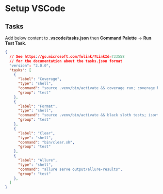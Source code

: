 # Setup VSCode

## Tasks

Add below content to **.vscode/tasks.json** then **Command Palette** -> **Run Test Task**.

```json title='.vscode/tasks.json'
{
  // See https://go.microsoft.com/fwlink/?LinkId=733558
  // for the documentation about the tasks.json format
  "version": "2.0.0",
  "tasks": [
    {
      "label": "Coverage",
      "type": "shell",
      "command": "source .venv/bin/activate && coverage run; coverage html && deactivate",
      "group": "test"
    },
    {
      "label": "Format",
      "type": "shell",
      "command": "source .venv/bin/activate && black sloth tests; isort sloth tests && deactivate",
      "group": "test"
    },
    {
      "label": "Clear",
      "type": "shell",
      "command": "bin/clear.sh",
      "group": "test"
    },
    {
      "label": "Allure",
      "type": "shell",
      "command": "allure serve output/allure-results",
      "group": "test"
    },
  ]
}
```
